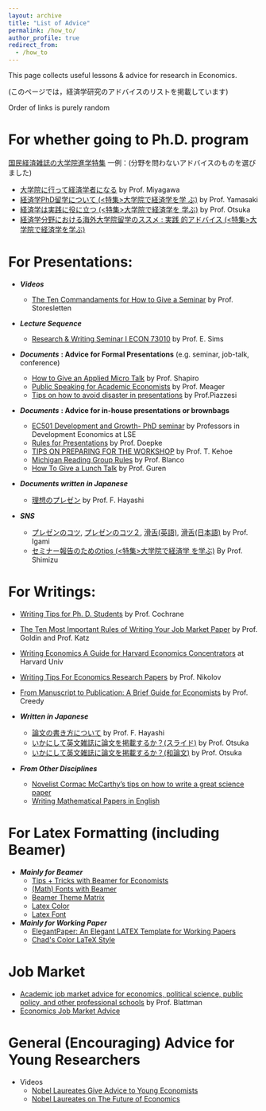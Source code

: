 ```yaml
---
layout: archive
title: "List of Advice"
permalink: /how_to/
author_profile: true
redirect_from:
  - /how_to
---
```


This page collects useful lessons & advice for research in Economics. 

(このページでは，経済学研究のアドバイスのリストを掲載しています)

Order of links is purely random

For whether going to Ph.D. program
=====

[国民経済雑誌の大学院進学特集](https://da.lib.kobe-u.ac.jp/da/kernel/search/002026778998/?lang=0&cate_schema=30000&mode=0)
一例：(分野を問わないアドバイスのものを選びました)
  * [大学院に行って経済学者になる](https://da.lib.kobe-u.ac.jp/da/kernel/E0041954/E0041954.pdf) by Prof. Miyagawa
  * [経済学PhD留学について (<特集>大学院で経済学を学
ぶ)](https://da.lib.kobe-u.ac.jp/da/kernel/E0041959/E0041959.pdf) by Prof. Yamasaki
  * [経済学は実践に役に立つ (<特集>大学院で経済学を
学ぶ)](https://da.lib.kobe-u.ac.jp/da/kernel/E0041952/E0041952.pdf) by Prof. Otsuka
  * [経済学分野における海外大学院留学のススメ : 実践
的アドバイス (<特集>大学院で経済学を学ぶ)](https://da.lib.kobe-u.ac.jp/da/kernel/E0041958/E0041958.pdf)


For Presentations:
======
* ***Videos***
  * [The Ten Commandaments for How to Give a Seminar](https://youtu.be/ZKdsYrbSBIM) by Prof. Storesletten
* ***Lecture Sequence***
  * [Research & Writing Seminar I ECON 73010](https://www3.nd.edu/~esims1/grad_writing.html) by Prof. E. Sims  
* ***Documents*** **: Advice for Formal Presentations** (e.g. seminar, job-talk, conference) 
  * [How to Give an Applied Micro Talk](/files/how_to/Shapiro_Presenting.pdf) by Prof. Shapiro
  * [Public Speaking for Academic Economists](/files/how_to/public_speaking_for_academic_economists.pdf) by Prof. Meager
  * [Tips on how to avoid disaster in presentations](/files/how_to/avoid_disaster_piazzesi.pdf) by Prof.Piazzesi
  
* ***Documents*** **: Advice for in-house presentations or brownbags**
  * [EC501 Development and Growth- PhD seminar](/files/how_to/LSE_PresentationGuidelines.pdf) by Professors in Development Economics at LSE
  * [Rules for Presentations](/files/how_to/NWU_PresentationGuidelines.pdf) by Prof. Doepke
  * [TIPS ON PREPARING FOR THE WORKSHOP](/files/how_to/kehoe_tips_presentation.pdf) by Prof. T. Kehoe
  * [Michigan Reading Group Rules](/files/how_to/UMich_PresentationGuidelines.pdf) by Prof. Blanco
  * [How To Give a Lunch Talk](/files/how_to/Guren_HowToGiveALunchTalk.pdf) by Prof. Guren
  
* ***Documents written in Japanese***
  * [理想のプレゼン](https://sites.google.com/view/fumio-hayashis-hp/short-blogs-in-japanese/%E7%90%86%E6%83%B3%E3%81%AE%E3%83%97%E3%83%AC%E3%82%BC%E3%83%B3?authuser=0) by Prof. F. Hayashi
* ***SNS***
  * [プレゼンのコツ](https://twitter.com/MitsuruIgami_JP/status/1273024275885285376?s=20), [プレゼンのコツ２](https://twitter.com/MitsuruIgami_JP/status/1273403649251737600?s=20), [滑舌(英語)](https://twitter.com/MitsuruIgami_JP/status/1272641120925896707?s=20), [滑舌(日本語)](https://twitter.com/MitsuruIgami_JP/status/1272289974088609797?s=20) by Prof. Igami
  * [セミナー報告のためのtips (<特集>大学院で経済学
を学ぶ)](https://da.lib.kobe-u.ac.jp/da/kernel/E0041956/E0041956.pdf) By Prof. Shimizu

For Writings:
======
  * [Writing Tips for Ph. D. Students](/files/how_to/phd_paper_writing.pdf) by Prof. Cochrane
  * [The Ten Most Important Rules of Writing Your Job Market Paper](/files/how_to/tenruleswriting.pdf) by Prof. Goldin and Prof. Katz

  * [Writing Economics A Guide for Harvard Economics Concentrators](/files/how_to/writingec_f2014_0.pdf) at Harvard Univ
  * [Writing Tips For Economics Research Papers](/files/how_to/writingtips.pdf) by Prof. Nikolov
  * [From Manuscript to Publication: A Brief Guide for Economists](https://onlinelibrary.wiley.com/doi/pdf/10.1111/j.1467-8462.2006.00402.x?casa_token=_QAg8GiTqSAAAAAA:poubFcTLyGIPmIrwIvhIXmXMxnlS4GPU4n0QJOx907tLsJBym2soeLa2czi2xriLfYEcSA3xmd4genmd) by Prof. Creedy

* ***Written in Japanese***
  * [論文の書き方について](/files/how_to/howtowrite_Hayashi.pdf) by Prof. F. Hayashi
  * [いかにして英文雑誌に論文を掲載するか？(スライド)](/files/how_to/JEA2019Otsuka.pdf) by Prof. Otsuka
  * [いかにして英文雑誌に論文を掲載するか？(和論文)](https://www.jstage.jst.go.jp/article/nokei/86/2/86_179/_pdf) by Prof. Otsuka
* ***From Other Disciplines***
  * [Novelist Cormac McCarthy’s tips on how to write a great science paper](https://www.nature.com/articles/d41586-019-02918-5) 
  * [Writing Mathematical Papers in English](/files/how_to/1995-ems-trzeciak-writing_mathematical_papers_in_english__a_practical_guide.pdf)

For Latex Formatting (including Beamer)
======
* ***Mainly for Beamer*** 
  * [Tips + Tricks with Beamer for Economists](/files/how_to/beamer_tips.pdf)
  * [(Math) Fonts with Beamer](/files/how_to/MathFonts.pdf)
  * [Beamer Theme Matrix](https://hartwork.org/beamer-theme-matrix/)
  * [Latex Color](http://latexcolor.com/)
  * [Latex Font](/files/how_to/latex-fonts.pdf)
* ***Mainly for Working Paper***
  * [ElegantPaper: An Elegant LATEX Template for Working Papers](/files/how_to/elegantpaper-en.pdf) 
  * [Chad's Color LaTeX Style](https://web.stanford.edu/~chadj/latex2.html)

Job Market
======
* [Academic job market advice for economics, political science, public policy, and other professional schools](https://chrisblattman.com/job-market/) by Prof. Blattman
* [Economics Job Market Advice](https://economics.ucla.edu/wp-content/uploads/2017/04/Advice_Chicago.pdf)


General (Encouraging) Advice for Young Researchers
=====
* Videos
  * [Nobel Laureates Give Advice to Young Economists](https://youtu.be/k9X0ogs0Ihc)
  * [Nobel Laureates on The Future of Economics](https://youtu.be/Jx-tfoPhr7Y)



